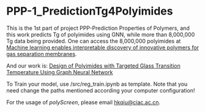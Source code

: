 # PPP-1_PredictionTg4Polyimides
This is the 1st part of project PPP-Prediction Properties of Polymers, and this work predicts Tg of polyimides using GNN, while more than 8,000,000 Tg data being provided. One can access the 8,000,000 polyimides at [Machine learning enables interpretable discovery of innovative polymers for gas separation membranes](https://www.science.org/doi/10.1126/sciadv.abn9545). 

And our work is: [Design of Polyimides with Targeted Glass Transition Temperature Using Graph Neural Network](https://pubs.rsc.org/en/Content/ArticleLanding/2023/TC/D2TC05174E)

To Train your model, use /src/reg_train.ipynb as template. Note that you need change the paths mentioned according your computer configuration!

For the usage of _polyScreen_, please email [hkqiu@ciac.ac.cn](hkqiu@ciac.ac.cn).
